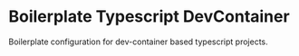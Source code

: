 # Boilerplate Typescript DevContainer

Boilerplate configuration for dev-container based typescript projects.
